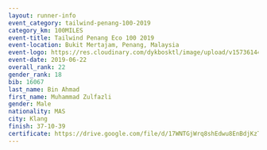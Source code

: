 ```yaml
--- 
layout: runner-info 
event_category: tailwind-penang-100-2019 
category_km: 100MILES 
event-title: Tailwind Penang Eco 100 2019 
event-location: Bukit Mertajam, Penang, Malaysia 
event-logo: https://res.cloudinary.com/dykbosktl/image/upload/v1573614442/Logo/Logo_gqlzi3.jpg 
event-date: 2019-06-22 
overall_rank: 22
gender_rank: 18
bib: 16067
last_name: Bin Ahmad
first_name: Muhammad Zulfazli
gender: Male
nationality: MAS
city: Klang
finish: 37-10-39
certificate: https://drive.google.com/file/d/17WNTGjWrq8shEdwu8EnBdjKzTu7yd8hM/view?usp=sharing
--- 
```

